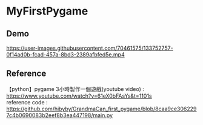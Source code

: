 # MyFirstPygame
## Demo
https://user-images.githubusercontent.com/70461575/133752757-0f14ad0b-fcad-457a-8bd3-2389afbfed5e.mp4
## Reference
【python】pygame 3小時製作一個遊戲(youtube video) : https://www.youtube.com/watch?v=61eX0bFAsYs&t=1101s  
reference code : https://github.com/hibyby/GrandmaCan_first_pygame/blob/8caa9ce3062297c4b0690083b2eef8b3ea447198/main.py

